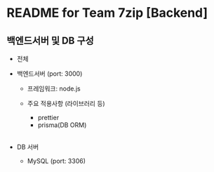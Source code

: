 # README for Team 7zip [Backend]

## 백엔드서버 및 DB 구성

- 전체

- 백엔드서버 (port: 3000)

  - 프레임워크: node.js

  - 주요 적용사항 (라이브러리 등)
    - prettier
    - prisma(DB ORM)

  <br>

- DB 서버

  - MySQL (port: 3306)
